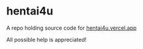 # hentai4u

A repo holding source code for [hentai4u.vercel.app](https://hentai4u.vercel.app)

All possible help is appreciated!

